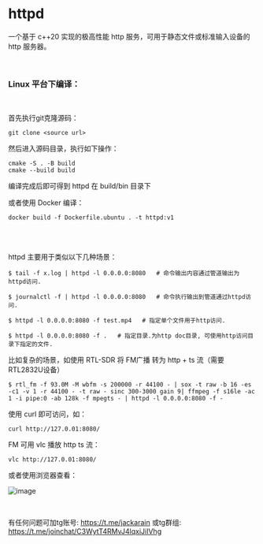 # httpd

一个基于 c++20 实现的极高性能 http 服务，可用于静态文件或标准输入设备的 http 服务器。

<br>

### Linux 平台下编译：

<br>

首先执行git克隆源码：

```
git clone <source url>
```
然后进入源码目录，执行如下操作：

```
cmake -S . -B build
cmake --build build
```
编译完成后即可得到 httpd 在 build/bin 目录下

或者使用 Docker 编译：

```
docker build -f Dockerfile.ubuntu . -t httpd:v1
```

<br>
<br>

httpd 主要用于类似以下几种场景：

```
$ tail -f x.log | httpd -l 0.0.0.0:8080   # 命令输出内容通过管道输出为httpd访问.

$ journalctl -f | httpd -l 0.0.0.0:8080   # 命令执行输出到管道通过httpd访问.

$ httpd -l 0.0.0.0:8080 -f test.mp4   # 指定单个文件用于http访问.

$ httpd -l 0.0.0.0:8080 -f .   # 指定目录.为http doc目录, 可使用http访问目录下指定的文件.
```

比如复杂的场景，如使用 RTL-SDR 将 FM广播 转为 http + ts 流（需要RTL2832U设备）

```
$ rtl_fm -f 93.0M -M wbfm -s 200000 -r 44100 - | sox -t raw -b 16 -es -c1 -v 1 -r 44100 - -t raw - sinc 300-3000 gain 9| ffmpeg -f s16le -ac 1 -i pipe:0 -ab 128k -f mpegts - | httpd -l 0.0.0.0:8080 -f -
```

使用 curl 即可访问，如：

```
curl http://127.0.01:8080/
```

FM 可用 vlc 播放 http ts 流：

```
vlc http://127.0.01:8080/
```

或者使用浏览器查看：

![image](https://user-images.githubusercontent.com/378220/215514883-4c29f0e5-9799-4d0e-9a43-d1cf89779bd1.png)


<br>

有任何问题可加tg账号: https://t.me/jackarain 或tg群组: https://t.me/joinchat/C3WytT4RMvJ4lqxiJiIVhg
